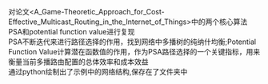 对论文<A_Game-Theoretic_Approach_for_Cost-Effective_Multicast_Routing_in_the_Internet_of_Things>中的两个核心算法PSA和potential function value进行复现   
PSA不断迭代来进行路径选择的作用，找到网络中多播树的纯纳什均衡;Potential Function Value计算潜在函数值的作用，作为PSA路径选择的一个关键指标，用来衡量当前多播路由配置的总体效率和成本效益  
通过python绘制出了示例中的网络结构,保存在了文件夹中  
